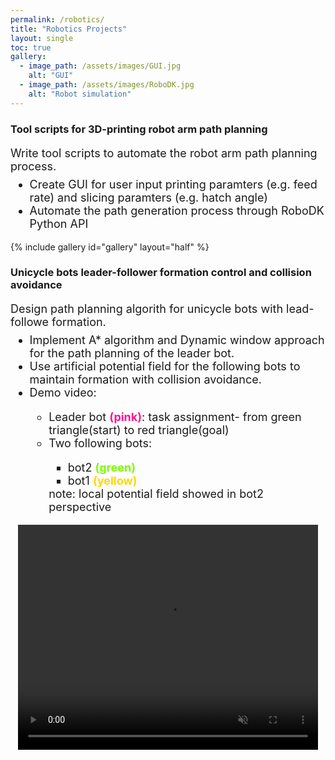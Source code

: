 ```yaml
---
permalink: /robotics/
title: "Robotics Projects"
layout: single
toc: true
gallery:
  - image_path: /assets/images/GUI.jpg
    alt: "GUI"
  - image_path: /assets/images/RoboDK.jpg
    alt: "Robot simulation"
---
```

<style>
.default {
    /* font-weight:700; */
    font-size: 18px;
}
.pink {
    font-weight:700;
    color: DeepPink;
}
.green {
    font-weight:700;
    color:LawnGreen;
}
.yellow{
    font-weight:700;
    color: Gold;
}
video.displayed {
    display: block;
    margin-left: auto;
    margin-right: auto }
p + ul {
    margin-top: -10px;
}
</style>

### Tool scripts for 3D-printing robot arm path planning
<div class="default">
<p> Write tool scripts to automate the robot arm path planning process.</p>
<ul>
<li>Create GUI for user input printing paramters (e.g. feed rate) and slicing paramters (e.g. hatch angle)</li>
<li>Automate the path generation process through RoboDK Python API</li>
</ul>
</div>
{% include gallery id="gallery" layout="half" %}

### Unicycle bots leader-follower formation control and collision avoidance
<div class="default">
<p> Design path planning algorith for unicycle bots with lead-followe formation.</p>
<ul>
<li>Implement A* algorithm and Dynamic window approach for the path planning of the leader bot.</li>
<li>Use artificial potential field for the following bots to maintain formation with collision avoidance.</li>
<li>Demo video:</li>
<ul>
<li>Leader bot <span class="pink">(pink)</span>: task assignment- from green triangle(start) to red triangle(goal)</li>
<li>Two following bots:</li>
<ul>
<li>bot2 <span class="green">(green)</span> </li> 
<li>bot1 <span class="yellow">(yellow)</span></li>
</ul>
note: local potential field showed in bot2 perspective</ul>
</ul>
</div>
<video class="displayed" width="480" height="360" controls muted>
<source src="/assets/files/Local potential map.mp4" type="video/mp4">
Your browser does not support the video tag.
</video>